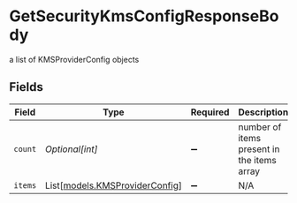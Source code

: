# GetSecurityKmsConfigResponseBody

a list of KMSProviderConfig objects


## Fields

| Field                                                            | Type                                                             | Required                                                         | Description                                                      |
| ---------------------------------------------------------------- | ---------------------------------------------------------------- | ---------------------------------------------------------------- | ---------------------------------------------------------------- |
| `count`                                                          | *Optional[int]*                                                  | :heavy_minus_sign:                                               | number of items present in the items array                       |
| `items`                                                          | List[[models.KMSProviderConfig](../models/kmsproviderconfig.md)] | :heavy_minus_sign:                                               | N/A                                                              |